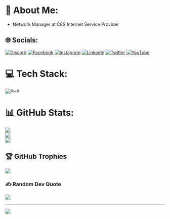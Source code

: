 # 💫 About Me:
* Network Manager at CES Internet Service Provider

## 🌐 Socials:
[![Discord](https://img.shields.io/badge/Discord-%237289DA.svg?logo=discord&logoColor=white)](htttps://discord.gg/techlabs#1156) [![Facebook](https://img.shields.io/badge/Facebook-%231877F2.svg?logo=Facebook&logoColor=white)](https://facebook.com/nilsonpessim) [![Instagram](https://img.shields.io/badge/Instagram-%23E4405F.svg?logo=Instagram&logoColor=white)](https://instagram.com/nilsonpessim) [![LinkedIn](https://img.shields.io/badge/LinkedIn-%230077B5.svg?logo=linkedin&logoColor=white)](https://linkedin.com/in/nilsonpessim) [![Twitter](https://img.shields.io/badge/Twitter-%231DA1F2.svg?logo=Twitter&logoColor=white)](https://twitter.com/nilsonpessim) [![YouTube](https://img.shields.io/badge/YouTube-%23FF0000.svg?logo=YouTube&logoColor=white)](https://youtube.com/techlabs94) 

# 💻 Tech Stack:
![PHP](https://img.shields.io/badge/php-%23777BB4.svg?style=for-the-badge&logo=php&logoColor=white)
# 📊 GitHub Stats:
![](https://github-readme-stats.vercel.app/api?username=nilsonpessim&theme=tokyonight&hide_border=false&include_all_commits=false&count_private=false)<br/>
![](https://github-readme-streak-stats.herokuapp.com/?user=nilsonpessim&theme=tokyonight&hide_border=false)<br/>
![](https://github-readme-stats.vercel.app/api/top-langs/?username=nilsonpessim&theme=tokyonight&hide_border=false&include_all_commits=false&count_private=false&layout=compact)

## 🏆 GitHub Trophies
![](https://github-profile-trophy.vercel.app/?username=nilsonpessim&theme=radical&no-frame=false&no-bg=false&margin-w=4)

### ✍️ Random Dev Quote
![](https://quotes-github-readme.vercel.app/api?type=horizontal&theme=radical)

---
[![](https://visitcount.itsvg.in/api?id=nilsonpessim&icon=9&color=0)](https://visitcount.itsvg.in)


